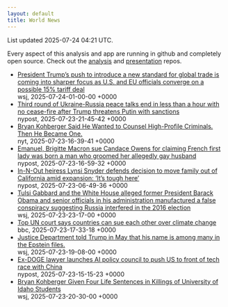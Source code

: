 ```yaml
---
layout: default
title: World News
---
```


<div markdown="0">
<div class="byline small text-muted">List updated <span class="datetime">2025-07-24 04:21 UTC</span>.</div>

<p>Every aspect of this analysis and app are running in github and completely open source. Check out the <a href="https://github.com/Castro-Media/Analysis">analysis</a> and <a href="https://github.com/Castro-Media/TopStoryReview.com">presentation</a> repos.</p>
<ul>
<li><a href='https://www.wsj.com/economy/trade/trump-trade-deal-15-percent-tariffs-16aeb256'>President Trump&#8217;s push to introduce a new standard for global trade is coming into sharper focus as U.S. and EU officials converge on a possible 15% tariff deal</a><div class='byline small text-muted'>wsj, <span class="datetime">2025-07-24-01-00-00 +0000</span></div></li>
<li><a href='https://nypost.com/2025/07/23/us-news/ukraine-russia-peace-talks-end-in-less-than-a-hour-with-no-cease-fire/'>Third round of Ukraine-Russia peace talks end in less than a hour with no cease-fire after Trump threatens Putin with sanctions</a><div class='byline small text-muted'>nypost, <span class="datetime">2025-07-23-21-45-42 +0000</span></div></li>
<li><a href='https://www.nytimes.com/2025/07/23/us/bryan-kohberger-criminal-justice-drug-use.html'>Bryan Kohberger Said He Wanted to Counsel High-Profile Criminals. Then He Became One.</a><div class='byline small text-muted'>nyt, <span class="datetime">2025-07-23-16-39-41 +0000</span></div></li>
<li><a href='https://nypost.com/2025/07/23/media/candace-owens-sued-by-french-president-emanuel-macron-and-his-wife-for-defamation/'>Emanuel, Brigitte Macron sue Candace Owens for claiming French first lady was born a man who groomed her allegedly gay husband</a><div class='byline small text-muted'>nypost, <span class="datetime">2025-07-23-16-59-32 +0000</span></div></li>
<li><a href='https://nypost.com/2025/07/23/business/in-n-out-heiress-lynsi-snyder-defends-decision-to-move-family-out-of-california-amid-expansion/'>In-N-Out heiress Lynsi Snyder defends decision to move family out of California amid expansion: &#8216;It&#8217;s tough here&#8217;</a><div class='byline small text-muted'>nypost, <span class="datetime">2025-07-23-06-49-36 +0000</span></div></li>
<li><a href='https://www.wsj.com/politics/policy/tulsi-gabbard-obama-russia-8315b420'>Tulsi Gabbard and the White House alleged former President Barack Obama and senior officials in his administration manufactured a false conspiracy suggesting Russia interfered in the 2016 election</a><div class='byline small text-muted'>wsj, <span class="datetime">2025-07-23-23-17-00 +0000</span></div></li>
<li><a href='https://www.bbc.com/news/articles/ce379k4v3pwo'>Top UN court says countries can sue each other over climate change</a><div class='byline small text-muted'>bbc, <span class="datetime">2025-07-23-17-33-18 +0000</span></div></li>
<li><a href='https://www.wsj.com/politics/justice-department-told-trump-name-in-epstein-files-727a8038'>Justice Department told Trump in May that his name is among many in the Epstein files.</a><div class='byline small text-muted'>wsj, <span class="datetime">2025-07-23-19-08-00 +0000</span></div></li>
<li><a href='https://nypost.com/2025/07/23/us-news/ex-doge-lawyer-launches-ai-policy-council-to-push-us-to-front-of-tech-race-with-china/'>Ex-DOGE lawyer launches AI policy council to push US to front of tech race with China</a><div class='byline small text-muted'>nypost, <span class="datetime">2025-07-23-15-15-23 +0000</span></div></li>
<li><a href='https://www.wsj.com/us-news/law/bryan-kohberger-sentencing-university-of-idaho-killings-3cdc0f8f'>Bryan Kohberger Given Four Life Sentences in Killings of&#160;University of Idaho&#160;Students</a><div class='byline small text-muted'>wsj, <span class="datetime">2025-07-23-20-30-00 +0000</span></div></li>
</ul>
</div>
